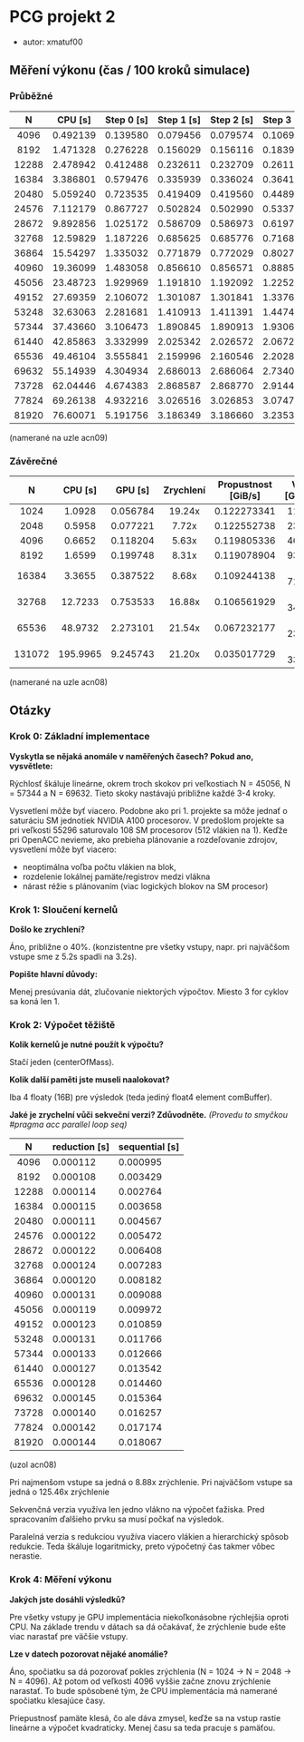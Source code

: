 # PCG projekt 2
- autor: xmatuf00

## Měření výkonu (čas / 100 kroků simulace)

### Průběžné
|   N   | CPU [s]  | Step 0 [s] | Step 1 [s] | Step 2 [s] | Step 3 [s] |
|:-----:|----------|------------|------------|------------|------------|
|  4096 | 0.492139 |  0.139580  |  0.079456  |  0.079574  |  0.106941  |
|  8192 | 1.471328 |  0.276228  |  0.156029  |  0.156116  |  0.183977  |
| 12288 | 2.478942 |  0.412488  |  0.232611  |  0.232709  |  0.261158  |
| 16384 | 3.386801 |  0.579476  |  0.335939  |  0.336024  |  0.364116  |
| 20480 | 5.059240 |  0.723535  |  0.419409  |  0.419560  |  0.448922  |
| 24576 | 7.112179 |  0.867727  |  0.502824  |  0.502990  |  0.533755  |
| 28672 | 9.892856 |  1.025172  |  0.586709  |  0.586973  |  0.619766  |
| 32768 | 12.59829 |  1.187226  |  0.685625  |  0.685776  |  0.716815  |
| 36864 | 15.54297 |  1.335032  |  0.771879  |  0.772029  |  0.802758  |
| 40960 | 19.36099 |  1.483058  |  0.856610  |  0.856571  |  0.888556  |
| 45056 | 23.48723 |  1.929969  |  1.191810  |  1.192092  |  1.225222  |
| 49152 | 27.69359 |  2.106072  |  1.301087  |  1.301841  |  1.337620  |
| 53248 | 32.63063 |  2.281681  |  1.410913  |  1.411391  |  1.447410  |
| 57344 | 37.43660 |  3.106473  |  1.890845  |  1.890913  |  1.930648  |
| 61440 | 42.85863 |  3.332999  |  2.025342  |  2.026572  |  2.067269  |
| 65536 | 49.46104 |  3.555841  |  2.159996  |  2.160546  |  2.202872  |
| 69632 | 55.14939 |  4.304934  |  2.686013  |  2.686064  |  2.734004  |
| 73728 | 62.04446 |  4.674383  |  2.868587  |  2.868770  |  2.914477  |
| 77824 | 69.26138 |  4.932216  |  3.026516  |  3.026853  |  3.074748  |
| 81920 | 76.60071 |  5.191756  |  3.186349  |  3.186660  |  3.235320  |

(namerané na uzle acn09)

### Závěrečné
|    N   |  CPU [s] | GPU [s]  | Zrychlení | Propustnost [GiB/s] | Výkon [GFLOPS] |
|:------:|:--------:|:--------:|:---------:|:-------------------:|:--------------:|
|   1024 |   1.0928 | 0.056784 | 19.24x    |  0.122273341        |   118.584      |
|   2048 |   0.5958 | 0.077221 |  7.72x    |  0.122552738        |   237.583      |
|   4096 |   0.6652 | 0.118204 |  5.63x    |  0.119805336        |   469.538      |
|   8192 |   1.6599 | 0.199748 |  8.31x    |  0.119078904        |   933.759      |
|  16384 |   3.3655 | 0.387522 |  8.68x    |  0.109244138        | 1 714.096      |
|  32768 |  12.7233 | 0.753533 | 16.88x    |  0.106561929        | 3 345.738      |
|  65536 |  48.9732 | 2.273101 | 21.54x    |  0.067232177        | 4 233.605      |
| 131072 | 195.9965 | 9.245743 | 21.20x    |  0.035017729        | 4 332.148      |

(namerané na uzle acn08)

## Otázky

### Krok 0: Základní implementace
**Vyskytla se nějaká anomále v naměřených časech? Pokud ano, vysvětlete:**

Rýchlosť škáluje lineárne, okrem troch skokov pri veľkostiach N = 45056, N = 57344 a N = 69632.
Tieto skoky nastávajú približne každé 3-4 kroky.

Vysvetlení môže byť viacero.
Podobne ako pri 1. projekte sa môže jednať o saturáciu SM jednotiek NVIDIA A100 procesorov.
V predošlom projekte sa pri veľkosti 55296 saturovalo 108 SM procesorov (512 vlákien na 1).
Keďže pri OpenACC nevieme, ako prebieha plánovanie a rozdeľovanie zdrojov, vysvetlení môže byť viacero:
- neoptimálna voľba počtu vlákien na blok,
- rozdelenie lokálnej pamäte/registrov medzi vlákna
- nárast réžie s plánovaním (viac logických blokov na SM procesor)


### Krok 1: Sloučení kernelů
**Došlo ke zrychlení?**

Áno, približne o 40%. (konzistentne pre všetky vstupy, napr. pri najväčšom vstupe sme z 5.2s spadli na 3.2s).

**Popište hlavní důvody:**

Menej presúvania dát, zlučovanie niektorých výpočtov. Miesto 3 for cyklov sa koná len 1.

### Krok 2: Výpočet těžiště
**Kolik kernelů je nutné použít k výpočtu?**

Stačí jeden (centerOfMass).

**Kolik další paměti jste museli naalokovat?**

Iba 4 floaty (16B) pre výsledok (teda jediný float4 element comBuffer).

**Jaké je zrychelní vůči sekveční verzi? Zdůvodněte.** *(Provedu to smyčkou #pragma acc parallel loop seq)*

|   N   | reduction [s] | sequential [s] |
|:-----:|---------------|----------------|
|  4096 |   0.000112    |    0.000995    |
|  8192 |   0.000108    |    0.003429    |
| 12288 |   0.000114    |    0.002764    |
| 16384 |   0.000115    |    0.003658    |
| 20480 |   0.000111    |    0.004567    |
| 24576 |   0.000122    |    0.005472    |
| 28672 |   0.000122    |    0.006408    |
| 32768 |   0.000124    |    0.007283    |
| 36864 |   0.000120    |    0.008182    |
| 40960 |   0.000131    |    0.009088    |
| 45056 |   0.000119    |    0.009972    |
| 49152 |   0.000123    |    0.010859    |
| 53248 |   0.000131    |    0.011766    |
| 57344 |   0.000133    |    0.012666    |
| 61440 |   0.000127    |    0.013542    |
| 65536 |   0.000128    |    0.014460    |
| 69632 |   0.000145    |    0.015364    |
| 73728 |   0.000140    |    0.016257    |
| 77824 |   0.000142    |    0.017174    |
| 81920 |   0.000144    |    0.018067    |

(uzol acn08)

Pri najmenšom vstupe sa jedná o 8.88x zrýchlenie.
Pri najväčšom vstupe sa jedná o 125.46x zrýchlenie

Sekvenčná verzia využíva len jedno vlákno na výpočet ťažiska. Pred spracovaním
ďalšieho prvku sa musí počkať na výsledok.

Paralelná verzia s redukciou využíva viacero vlákien a hierarchický spôsob redukcie.
Teda škáluje logaritmicky, preto výpočetný čas takmer vôbec nerastie.

### Krok 4: Měření výkonu
**Jakých jste dosáhli výsledků?**

Pre všetky vstupy je GPU implementácia niekoľkonásobne rýchlejšia oproti CPU.
Na základe trendu v dátach sa dá očakávať, že zrýchlenie bude ešte viac narastať
pre väčšie vstupy.

**Lze v datech pozorovat nějaké anomálie?**

Áno, spočiatku sa dá pozorovať pokles zrýchlenia (N = 1024 -> N = 2048 -> N = 4096).
Až potom od veľkosti 4096 vyššie začne znovu zrýchlenie narastať.
To bude spôsobené tým, že CPU implementácia má namerané spočiatku klesajúce časy.

Priepustnosť pamäte klesá, čo ale dáva zmysel, keďže sa na vstup rastie lineárne a výpočet kvadraticky.
Menej času sa teda pracuje s pamäťou.
